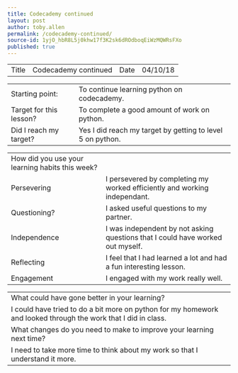 ```yaml
---
title: Codecademy continued
layout: post
author: toby.allen
permalink: /codecademy-continued/
source-id: 1yjO_hbR8L5j0khw17f3K2sk6dROdboqEiWzMQWRsFXo
published: true
---
```

<table>
  <tr>
    <td>Title</td>
    <td>Codecademy continued</td>
    <td>Date</td>
    <td>04/10/18</td>
  </tr>
</table>


<table>
  <tr>
    <td>Starting point:</td>
    <td>To continue learning python on codecademy.</td>
  </tr>
  <tr>
    <td>Target for this lesson?</td>
    <td>To complete a good amount of work on python.</td>
  </tr>
  <tr>
    <td>Did I reach my target? </td>
    <td>Yes I did reach my target by getting to level 5 on python. </td>
  </tr>
</table>


<table>
  <tr>
    <td>How did you use your learning habits this week?</td>
    <td></td>
  </tr>
  <tr>
    <td>Persevering</td>
    <td>I persevered by completing my worked efficiently and working independant.</td>
  </tr>
  <tr>
    <td>Questioning?</td>
    <td>I asked useful questions to my partner.</td>
  </tr>
  <tr>
    <td>Independence</td>
    <td>I was independent by not asking questions that I could have worked out myself.</td>
  </tr>
  <tr>
    <td>Reflecting</td>
    <td>I feel that I had learned a lot and had a fun interesting lesson. </td>
  </tr>
  <tr>
    <td>Engagement</td>
    <td>I engaged with my work really well.</td>
  </tr>
</table>


<table>
  <tr>
    <td>What could have gone better in your learning?</td>
    <td></td>
  </tr>
  <tr>
    <td>I could have tried to do a bit more on python for my homework and looked through the work that I did in class.</td>
    <td></td>
  </tr>
  <tr>
    <td>What changes do you need to make to improve your learning next time?</td>
    <td></td>
  </tr>
  <tr>
    <td>I need to take more time to think about my work so that I understand it more.</td>
    <td></td>
  </tr>
</table>


